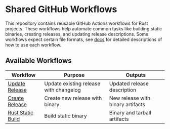 # Shared GitHub Workflows
This repository contains reusable GitHub Actions workflows for Rust projects.
These workflows help automate common tasks like building static binaries, creating releases, and updating release descriptions.
Some workflows expect certain file formats, see [docs](./docs/) for detailed descriptions of how to use each workflow.

## Available Workflows
| Workflow | Purpose | Outputs |
|----------|---------|---------|
| [Update Release](./docs/update-release.md) | Update existing release with changelog | Updated release description |
| [Create Release](./docs/create-release.md) | Create new release with binary | New release with binary artifacts |
| [Rust Static Build](./docs/rust-static-build.md) | Build static binary | Binary and tarball artifacts |

